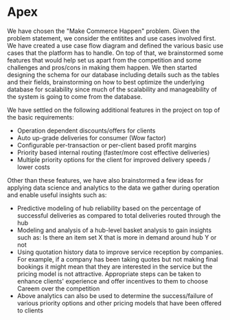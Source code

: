 # Apex
We have chosen the "Make Commerce Happen" problem. Given the problem statement, we consider the entitites and use cases involved first. We have created a use case flow diagram and defined the various basic use cases that the platform has to handle. On top of that, we brainstormed some features that would help set us apart from the competition and some challenges and pros/cons in making them happen. We then started designing the schema for our database including details such as the tables and their fields, brainstorming on how to best optimize the underlying database for scalability since much of the scalability and manageability of the system is going to come from the database.

We have settled on the following additional features in the project on top of the basic requirements:
- Operation dependent discounts/offers for clients
- Auto up-grade deliveries for consumer (Wow factor)
- Configurable per-transaction or per-client based profit margins
- Priority based internal routing (faster/more cost effective deliveries)
- Multiple priority options for the client for improved delivery speeds / lower costs

Other than these features, we have also brainstormed a few ideas for applying data science and analytics to the data we gather during operation and enable useful insights such as:
- Predictive modeling of hub reliability based on the percentage of successful deliveries as compared to total deliveries routed through the hub
- Modeling and analysis of a hub-level basket analysis to gain insights such as: Is there an item set X that is more in demand around hub Y or not
- Using quotation history data to improve service reception by companies. For example, if a company has been taking quotes but not making final bookings it might mean that they are interested in the service but the pricing model is not attractive. Appropriate steps can be taken to enhance clients' experience and offer incentives to them to choose Careem over the competition
- Above analytics can also be used to determine the success/failure of various priority options and other pricing models that have been offered to clients

